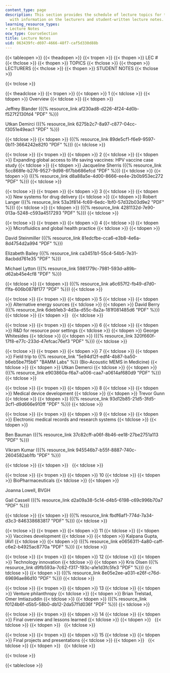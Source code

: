 ```yaml
---
content_type: page
description: This section provides the schedule of lecture topics for the course along
  with information on the lecturers and student-written lecture notes.
learning_resource_types:
- Lecture Notes
ocw_type: CourseSection
title: Lecture Notes
uid: 063439fc-d697-4666-48f7-caf5d330d88b
---
```


{{< tableopen >}}
{{< theadopen >}}
{{< tropen >}}
{{< thopen >}}
LEC #
{{< thclose >}}
{{< thopen >}}
TOPICS
{{< thclose >}}
{{< thopen >}}
LECTURERS
{{< thclose >}}
{{< thopen >}}
STUDENT NOTES
{{< thclose >}}

{{< trclose >}}

{{< theadclose >}}
{{< tropen >}}
{{< tdopen >}}
1
{{< tdclose >}}
{{< tdopen >}}
Overview
{{< tdclose >}}
{{< tdopen >}}


Jeffrey Blander ({{% resource_link af230ad8-d226-4f24-4d0b-f527f2130fd4 "PDF" %}})

Utkan Demirci ({{% resource_link 6275b2c7-8a97-c877-04cc-f3051e49eac1 "PDF" %}})


{{< tdclose >}}
{{< tdopen >}}
({{% resource_link 89de5cf1-f6e9-9597-0b11-3664242e82f0 "PDF" %}})
{{< tdclose >}}

{{< trclose >}}
{{< tropen >}}
{{< tdopen >}}
2
{{< tdclose >}}
{{< tdopen >}}
Expanding global access to life saving vaccines: HPV vaccine case study
{{< tdclose >}}
{{< tdopen >}}
Jacqueline Sherris ({{% resource_link 5cc868fe-b276-9527-9d98-6f7bb686efcd "PDF" %}})
{{< tdclose >}}
{{< tdopen >}}
({{% resource_link d8a88a5e-4d00-8666-ee4e-2b0b953ec272 "PDF" %}})
{{< tdclose >}}

{{< trclose >}}
{{< tropen >}}
{{< tdopen >}}
3
{{< tdclose >}}
{{< tdopen >}}
New systems for drug delivery
{{< tdclose >}}
{{< tdopen >}}
Robert Langer ({{% resource_link 53a3f814-fc69-6edc-1bf0-57d32b03d9e2 "PDF" %}})
{{< tdclose >}}
{{< tdopen >}}
({{% resource_link 4281132d-7e90-013a-5248-c593a4517293 "PDF" %}})
{{< tdclose >}}

{{< trclose >}}
{{< tropen >}}
{{< tdopen >}}
4
{{< tdclose >}}
{{< tdopen >}}
Microfluidics and global health practice
{{< tdclose >}}
{{< tdopen >}}


David Steinmiller ({{% resource_link 81edcfbe-cca6-e3b8-4e6a-8d4754d2a994 "PDF" %}})

Elizabeth Bailey ({{% resource_link ca3451b1-55c4-54b5-7e31-8acbdd761e35 "PDF" %}})

Michael Lytton ({{% resource_link 5981779c-7981-593d-a89b-d62ab45e4cf8 "PDF" %}})


{{< tdclose >}}
{{< tdopen >}}
({{% resource_link a6c657f2-fb49-d7d0-f1fa-606b0878f177 "PDF" %}})
{{< tdclose >}}

{{< trclose >}}
{{< tropen >}}
{{< tdopen >}}
5
{{< tdclose >}}
{{< tdopen >}}
Alternative energy sources
{{< tdclose >}}
{{< tdopen >}}
David Berry ({{% resource_link 6deb1eb3-4d3a-d55c-8a2a-181f081485d6 "PDF" %}})
{{< tdclose >}}
{{< tdopen >}}
 
{{< tdclose >}}

{{< trclose >}}
{{< tropen >}}
{{< tdopen >}}
6
{{< tdclose >}}
{{< tdopen >}}
R&D for resource poor settings
{{< tdclose >}}
{{< tdopen >}}
George Whitesides
{{< tdclose >}}
{{< tdopen >}}
({{% resource_link 320f660f-17f8-e77c-233d-47efcac76ef3 "PDF" %}})
{{< tdclose >}}

{{< trclose >}}
{{< tropen >}}
{{< tdopen >}}
7
{{< tdclose >}}
{{< tdopen >}}
Field trip to {{% resource_link "5e94d12f-edf4-4b87-ba50-b6eb5be7f5b6" "BAMM Labs" %}} (Bio-Acoustic MEMS in Medicine)
{{< tdclose >}}
{{< tdopen >}}
Utkan Demerci
{{< tdclose >}}
{{< tdopen >}}
({{% resource_link e903860a-f6a7-a006-caa7-a0614af680d9 "PDF" %}})
{{< tdclose >}}

{{< trclose >}}
{{< tropen >}}
{{< tdopen >}}
8
{{< tdclose >}}
{{< tdopen >}}
Medical device development
{{< tdclose >}}
{{< tdopen >}}
Trevor Gunn
{{< tdclose >}}
{{< tdopen >}}
({{% resource_link 93d12b85-21d5-3fd5-3cf1-d9d666e910ff "PDF" %}})
{{< tdclose >}}

{{< trclose >}}
{{< tropen >}}
{{< tdopen >}}
9
{{< tdclose >}}
{{< tdopen >}}
Electronic medical records and research systems
{{< tdclose >}}
{{< tdopen >}}


Ben Bauman ({{% resource_link 37c82cff-a06f-8b46-ee18-27be2751a113 "PDF" %}})

Vikram Kumar ({{% resource_link 945546b7-b55f-8887-740c-2604582ab1fb "PDF" %}})


{{< tdclose >}}
{{< tdopen >}}
 
{{< tdclose >}}

{{< trclose >}}
{{< tropen >}}
{{< tdopen >}}
10
{{< tdclose >}}
{{< tdopen >}}
BioPharmaceuticals
{{< tdclose >}}
{{< tdopen >}}


Joanna Lowell, BVGH

Gail Cassell ({{% resource_link d2a09a38-5c14-d4b5-6198-c69c996b70a7 "PDF" %}})


{{< tdclose >}}
{{< tdopen >}}
({{% resource_link fbdf6af1-774d-7a34-d3c3-846338683817 "PDF" %}})
{{< tdclose >}}

{{< trclose >}}
{{< tropen >}}
{{< tdopen >}}
11
{{< tdclose >}}
{{< tdopen >}}
Vaccines development
{{< tdclose >}}
{{< tdopen >}}
Kalpana Gupta, IAVI
{{< tdclose >}}
{{< tdopen >}}
({{% resource_link e0656311-4a80-caff-c6e2-b4925ac8770a "PDF" %}})
{{< tdclose >}}

{{< trclose >}}
{{< tropen >}}
{{< tdopen >}}
12
{{< tdclose >}}
{{< tdopen >}}
Technology innovation
{{< tdclose >}}
{{< tdopen >}}
Kris Olsen ({{% resource_link d9fb593a-7c62-f317-193c-a1e1d3fc5fe3 "PDF" %}})
{{< tdclose >}}
{{< tdopen >}}
({{% resource_link 8e05e2ee-a031-e26f-c76d-69696ae86d10 "PDF" %}})
{{< tdclose >}}

{{< trclose >}}
{{< tropen >}}
{{< tdopen >}}
13
{{< tdclose >}}
{{< tdopen >}}
Venture philanthropy
{{< tdclose >}}
{{< tdopen >}}
Brian Trelstad, Omer Imtiazuddin
{{< tdclose >}}
{{< tdopen >}}
({{% resource_link f0124b6f-d5b5-58b0-db12-2da57f1d036f "PDF" %}})
{{< tdclose >}}

{{< trclose >}}
{{< tropen >}}
{{< tdopen >}}
14
{{< tdclose >}}
{{< tdopen >}}
Final overview and lessons learned
{{< tdclose >}}
{{< tdopen >}}
 
{{< tdclose >}}
{{< tdopen >}}
 
{{< tdclose >}}

{{< trclose >}}
{{< tropen >}}
{{< tdopen >}}
15
{{< tdclose >}}
{{< tdopen >}}
Final projects and presentations
{{< tdclose >}}
{{< tdopen >}}
 
{{< tdclose >}}
{{< tdopen >}}
 
{{< tdclose >}}

{{< trclose >}}

{{< tableclose >}}